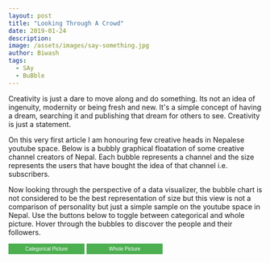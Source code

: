 ```yaml
---
layout: post
title: "Looking Through A Crowd"
date: 2019-01-24
description: 
image: /assets/images/say-something.jpg
author: Biwash
tags: 
  - SAy
  - BuBble
---
```

<p>Creativity is just a dare to move along and do something. Its not an idea of ingenuity, modernity or being fresh and new. It's a simple concept of having a dream, searching it and publishing that dream for others to see. Creativity is just a statement. </p>

<p>
On this very first article I am honouring few creative heads in Nepalese youtube space. Below is a bubbly graphical floatation of some creative channel creators of Nepal. Each bubble represents a channel and the size represents the users that have bought the idea of that channel i.e. subscribers. </p>
<p>
Now looking through the perspective of a data visualizer, the bubble chart is not considered to be the best representation of size but this view is not a comparison of personality but just a simple sample on the youtube space in Nepal. Use the buttons below to toggle between categorical and whole picture. Hover through the bubbles to discover the people and their followers.</p>

<button id="separate">Categorical Picture</button>
<button id="Overall">Whole Picture</button>
<div id="chart"></div>
<style>
button {
  background-color: #4CAF50;
  border: none;
  color: white;
  width: 30%;
  padding: 5px 2px;
  text-align: center;
  text-decoration: none;
  display: inline-block;
  font-size: 10px;
}
button:hover {
 background-color: #3e8e41;
 }
button:active {
  background-color: #3e8e41;
}
div.tooltip {
  display: block;
  position: absolute;
  text-align: center;
  width: 300px;
  height: 30px;
  padding: 2px;
  font: 12px sans-serif;
  background: lightsteelblue;
  border: 0px;
  border-radius: 8px;
  pointer-events: none;
}
.label{
  font-size : 20px;
}
.swatch{
  height: 20px;
  width: 20px;
}
.legendTitle{
  font-size :0px;
}
svg{
  height: 700px;
  width: 700px
}
</style>
<script src="https://d3js.org/d3.v4.min.js"></script>
<script src="https://unpkg.com/d3-force-attract@latest"></script>
<script src="https://unpkg.com/d3-force-cluster@latest"></script>
<script src="https://cdnjs.cloudflare.com/ajax/libs/d3-legend/2.13.0/d3-legend.js"></script>
<script>
margin= { top: 40, right: 25, bottom: 20, left: 25 };
width = 700 - margin.left - margin.right;
height = 700 - margin.top - margin.bottom;
var t = d3.transition()
        .duration(200)
        .delay(function(d, i) { return i * 5; })
        .ease(d3.easeLinear);
var v = d3.transition()
		.duration(900)
        .ease(d3.easeLinear);
var x = d3.scalePoint()
		.domain(["Vlogger", "Music Channel", "Web Channel"])
        .range([0,width]);
var subX = d3.scalePoint()
            .domain(function(d){
              return d.subCategory
            }).range(d3.schemeCategory10);
console.log(x);
var legendColor = d3.scaleOrdinal()
		.domain(["Vlogger", "Music Channel", "Web Channel"])
		.range(["#ff0000", '#ffad33', '#09d9ff']);
var svg = d3.select("#chart").append("svg")
	.attr("viewBox", "0 0 700 700")
	.append("g")
  .attr("transform","translate(10,0)");
var chartDiv = document.getElementById("chart");		
var radiusScale = d3.scaleSqrt().domain([10, 5000000]).range([1,50]);
var ordinalScale = d3.scaleOrdinal()
		.domain(function(d){
			return d.category.toLowerCase()
		}).range(['#ff0000', '#ffad33', '#09d9ff']);	    
var forceX = d3.forceX(function(d){
	if (d.category === "vlogger"){
		return 100
	}else if (d.category === "musicChannel"){
		return 200
	}else{
		return 500
	}
	}).strength(1);
var together = d3.forceX(function(){
	return width/2
	}).strength(0.05);
var collides = d3.forceCollide(function(d){
	return radiusScale(d.subscriber)+3;
	});
var simulation = d3.forceSimulation()
    .force('center', d3.forceCenter(width/2, height/3))
	.force("x", together)
	.force("y", d3.forceY(height/2).strength(0.03))
    .force("collide",collides);
var transitionTime = 3000;
var t = d3.timer(function (elapsed) {
  var dt = elapsed / transitionTime;
  simulation.force('collide').strength(Math.pow(dt, 2) * 0.7);
  if (dt >= 1.0) t.stop();
});
d3.queue()
	.defer(d3.json, "/data/top.json")
	.await(ready)	;
var div = d3.select("#chart").append("div")
	.attr("class", "tooltip")
	.style("z-index", "10")
    .style("opacity", 0);
function ready(error,data){
  var widths = chartDiv.clientWidth;
    dataIndex = [10,25,50];
    redraw(dataIndex);
    var legend = svg.append("g")
        .attr("class", "legendOrdinal")
        .attr("transform", "translate(30,0)");
    var legendOrdinal = d3.legendColor()
                .scale(legendColor)
                .orient("vertical")
                 .title("");
    svg.select(".legendOrdinal")
        .call(legendOrdinal);
    var circles = svg.selectAll(".artist")
		.data(data)
		.enter().append("circle")
		.attr("class","artist")
		.attr("r",function(d){
			return radiusScale(d.subscriber)
		})
		.attr("fill",function(d){
		    return ordinalScale(d.category.toLowerCase())
		})
		.on('mouseover',function(d){
			d3.select(this)
    	    .transition()
    		.attr('r', function(d){
				return radiusScale(d.subscriber) *1.5
			})
			.attr('stroke', 'black');
			div.transition()
			.duration(3)
			.style("opacity", .9);
		 div.html( d.name +" : " + d.subscriber + " subscriber")
			.style("left", (d3.event.pageX) + "px")
			.style("top", (d3.event.pageY - 28) + "px");
		})
			.on('mouseout',function(d){
			d3.select(this)
    		.transition()
    		.attr('r', function(d){
				return radiusScale(d.subscriber)
			})
			.attr('stroke', '');
			div.transition()
				  .duration(500)
				  .style("opacity", 0);
			});
    d3.select("#separate")
		.on('click',function(){
             svg.selectAll(".index").remove();
             svg.selectAll(".textIndex").remove();
            simulation
				.force("x", forceX)
        .alphaTarget(0.05)
				.restart()
				})
        .transition(v);          
	d3.select("#Overall")
		.on('click', function(){
            redraw(dataIndex);
			simulation
                .force("x", d3.forceX(widths/2).strength(0.25))
				.alphaTarget(0.05)
                .restart()
            })
			.transition(v);			
	simulation.nodes(data)
        .on("tick",ticked);
function ticked(){
		circles
		    .attr("cx", function(d){
				return d.x
		   	})
			.attr("cy",function(d){
				return d.y
			});
		}		
}
function redraw(data){
    svg.selectAll(".textIndex")
        .data([1])
        .enter()
        .append("text")
        .attr("class", "textIndex")
        .text("Size = number of Subscriber")
        .style("font-size","20px")
        .attr("transform", "translate(410,0)");
    svg.selectAll(".index")
        .data(data)
        .enter().append("circle")
        .attr("cx" ,function(d){
            return 100 + d;
        })
        .attr("class", "index")
        .attr("r", function(d){
            return d
        })
        .attr("transform", "translate(500,70) rotate(-90 80 80)")
        .style("stroke-dasharray", ("2,1")) 
        .style("stroke", "black")
        .style("fill", "none")
        .text("The size defines subscriber");
}
</script>